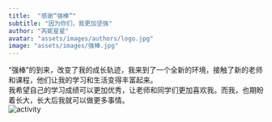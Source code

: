 ```yaml
---
title:  "感谢“强棒”"
subtitle: "因为你们，我更加坚强"
author: "芮妮星星"
avatar: "assets/images/authors/logo.jpg"
image: "assets/images/强棒.jpg"
---
```


“强棒”的到来，改变了我的成长轨迹，我来到了一个全新的环境，接触了新的老师和课程，他们让我的学习和生活变得丰富起来。  
我希望自己的学习成绩可以更加优秀，让老师和同学们更加喜欢我。而我，也期盼着长大，长大后我就可以做更多事情。  
![activity](https://tva1.sinaimg.cn/large/e6c9d24ely1goke30u4maj20zq0jw1kx.jpg)


